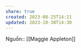 ```yaml
---
share: true
created: 2023-08-25T14:21
updated: 2023-10-30T14:30
---
```

Nguồn:: [[Maggie Appleton]]
